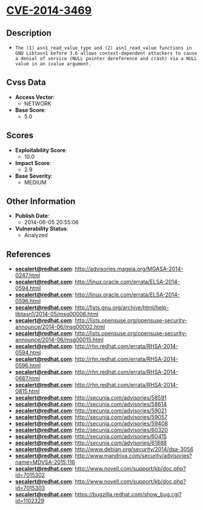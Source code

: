 
# [CVE-2014-3469](https://cve.mitre.org/cgi-bin/cvename.cgi?name=CVE-2014-3469)

## Description

- `The (1) asn1_read_value_type and (2) asn1_read_value functions in GNU Libtasn1 before 3.6 allows context-dependent attackers to cause a denial of service (NULL pointer dereference and crash) via a NULL value in an ivalue argument.`

## Cvss Data

- **Access Vector**:
  - NETWORK
- **Base Score**:
  - 5.0

## Scores

- **Exploitability Score**:
  - 10.0
- **Impact Score**:
  - 2.9
- **Base Severity**:
  - MEDIUM

## Other Information

- **Publish Date**:
  - 2014-06-05 20:55:06
- **Vulnerability Status**:
  - Analyzed

## References

- **secalert@redhat.com**: http://advisories.mageia.org/MGASA-2014-0247.html
- **secalert@redhat.com**: http://linux.oracle.com/errata/ELSA-2014-0594.html
- **secalert@redhat.com**: http://linux.oracle.com/errata/ELSA-2014-0596.html
- **secalert@redhat.com**: http://lists.gnu.org/archive/html/help-libtasn1/2014-05/msg00006.html
- **secalert@redhat.com**: http://lists.opensuse.org/opensuse-security-announce/2014-06/msg00002.html
- **secalert@redhat.com**: http://lists.opensuse.org/opensuse-security-announce/2014-06/msg00015.html
- **secalert@redhat.com**: http://rhn.redhat.com/errata/RHSA-2014-0594.html
- **secalert@redhat.com**: http://rhn.redhat.com/errata/RHSA-2014-0596.html
- **secalert@redhat.com**: http://rhn.redhat.com/errata/RHSA-2014-0687.html
- **secalert@redhat.com**: http://rhn.redhat.com/errata/RHSA-2014-0815.html
- **secalert@redhat.com**: http://secunia.com/advisories/58591
- **secalert@redhat.com**: http://secunia.com/advisories/58614
- **secalert@redhat.com**: http://secunia.com/advisories/59021
- **secalert@redhat.com**: http://secunia.com/advisories/59057
- **secalert@redhat.com**: http://secunia.com/advisories/59408
- **secalert@redhat.com**: http://secunia.com/advisories/60320
- **secalert@redhat.com**: http://secunia.com/advisories/60415
- **secalert@redhat.com**: http://secunia.com/advisories/61888
- **secalert@redhat.com**: http://www.debian.org/security/2014/dsa-3056
- **secalert@redhat.com**: http://www.mandriva.com/security/advisories?name=MDVSA-2015:116
- **secalert@redhat.com**: http://www.novell.com/support/kb/doc.php?id=7015302
- **secalert@redhat.com**: http://www.novell.com/support/kb/doc.php?id=7015303
- **secalert@redhat.com**: https://bugzilla.redhat.com/show_bug.cgi?id=1102329

